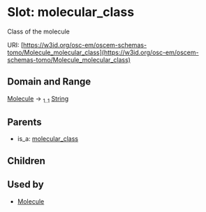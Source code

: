 
# Slot: molecular_class

Class of the molecule

URI: [https://w3id.org/osc-em/oscem-schemas-tomo/Molecule_molecular_class](https://w3id.org/osc-em/oscem-schemas-tomo/Molecule_molecular_class)


## Domain and Range

[Molecule](Molecule.md) &#8594;  <sub>1..1</sub> [String](types/String.md)

## Parents

 *  is_a: [molecular_class](molecular_class.md)

## Children


## Used by

 * [Molecule](Molecule.md)
